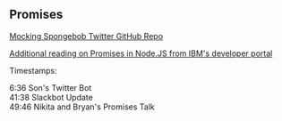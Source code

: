 Promises
--

[Mocking Spongebob Twitter GitHub Repo](https://github.com/sntruong12/mocking-spongebob-bot)

[Additional reading on Promises in Node.JS from IBM's developer portal](https://developer.ibm.com/node/2016/08/24/promises-in-node-js-an-alternative-to-callbacks/)

Timestamps:

6:36 Son's Twitter Bot\
41:38 Slackbot Update\
49:46 Nikita and Bryan's Promises Talk